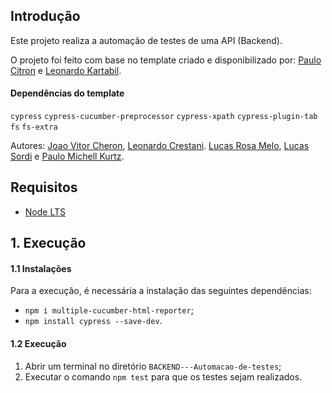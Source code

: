 ## Introdução
Este projeto realiza a automação de testes de uma API (Backend).

O projeto foi feito com base no template criado e disponibilizado por:
[Paulo Citron](paulo.citron@compasso.com.br) e
[Leonardo Kartabil](leonardo.kartabil@compasso.com.br).

#### Dependências do template
`cypress`
`cypress-cucumber-preprocessor`
`cypress-xpath`
`cypress-plugin-tab`
`fs`
`fs-extra`

Autores: 
[Joao Vitor Cheron](joao.cheron_BOLS@compasso.com.br),
[Leonardo Crestani](leonardo.cresta_BOLS@compasso.com.br).
[Lucas Rosa Melo](lucas.melo_BOLS@compasso.com.br),
[Lucas Sordi](lucas.sordi_BOLS@compasso.com.br) e
[Paulo Michell Kurtz](paulo.kurtz_BOLS@compasso.com.br).






## Requisitos
- [Node LTS](https://nodejs.org/pt-br/)


## 1. Execução
#### 1.1 Instalações
Para a execução, é necessária a instalação das seguintes dependências:
- `npm i multiple-cucumber-html-reporter`;
- `npm install cypress --save-dev`.

#### 1.2 Execução
1. Abrir um terminal no diretório `BACKEND---Automacao-de-testes`;
2. Executar o comando `npm test` para que os testes sejam realizados.